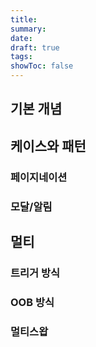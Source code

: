 ```yaml
---
title: 
summary: 
date: 
draft: true
tags: 
showToc: false
---
```

## 기본 개념
## 케이스와 패턴

### 페이지네이션
### 모달/알림

## 멀티
### 트리거 방식
### OOB 방식
### 멀티스왑
